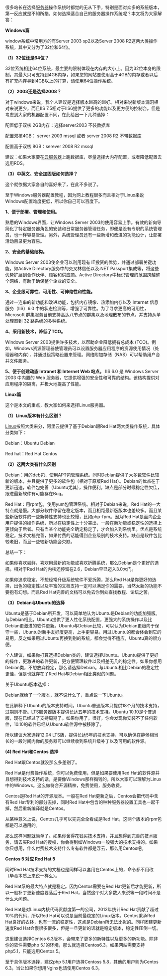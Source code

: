 很多站长在选择[服务器](http://www.enkj.com/idcnews/NewsList/type2/26 "服务器，也称伺服器。服务器是网络环境中的高性能计算机，它侦听网络上的其他计算机（客户机）提交的服务请求，并提供相应的服务，为此，服务器必须具有承担服务并且保障服务的能力。")操作系统时都觉的无从下手，特别是面对众多的系统版本，第一反应就是不知所措，如何选择适合自己的服务器操作系统呢？本文将为大家解答：

**Windows篇**

window系统中常用方的有Server 2003 sp2以及Server 2008 R2这两大类操作系统，其中又分为了32位和64位。

**（1）32位还是64位？**

32位系统相比64位系统，最主要的限制体现在内存的大小上。因为32位本身的限制，其最大只可支持到4GB内存，如果您的网站要使用高于4GB的内存或者以后有扩充内存寻到4GB以上的打算，请使用64位操作系统。

**（2）2003还是选择2008？**

对于windows来说，我个人建议是选择版本越高的越好。相对来说新版本漏洞相对来说更少，而且IIS 7.5相对于IIS6提供了更多的功能以及更方便的控制台。但是考虑到大家的机器配置不同，在此给出一下几种选择：

配置低于双核 2GB内存：选择server2003 不装数据库

配置双核4GB： server 2003 mssql 或者 server 2008 R2 不带数据库

配置高于双核 8GB：serever 2008 R2 mssql

建议：如果大家要在[云服务器](http://www.enkj.com/encloud/Index.aspx "云服务器是云计算服务的重要组成部分，是面向各类互联网用户提供综合业务能力的服务平台。平台整合了传统意义上的互联网应用三大核心要素：计算、存储、网络，面向用户提供公用化的互联网基础设施服务。")上跑数据库，尽量选择大内存配置，或者降低配置去选用RDS。

**（3）中英文、安全加固版如何选择？**

这个就依据大家各自的喜好来了，在此不多说了。

至于Windows服务器配置教程，因为网上教程很多而且相对于Linux来说Windows配置难度更低，所以你自己可以百度下。

**1、便于部署、管理和使用。**

熟悉的Windows界面，让Windows Server 2003的使用容易上手。有效的新向导简化了特定服务器角色的安装和日常服务器管理任务，即便是没有专职的系统管理员，也一样容易管理。另外，系统管理员还有一些新增和改进的功能设计，让部署活动目录更为容易。

**2、安全的基础结构。**

Windows Server 2003使企业可以利用现有 IT投资的优势，并通过部署关键功能，如Active Directory服务中的交叉林信任以及.NET Passport集成等，将这些优势扩展到合作伙伴、顾客和供应商。Active Directory中标识管理的范围跨越整个网络，有助于确保整个企业的安全。

**3、企业级可靠性、可用性、可伸缩性和性能。**

通过一连串的新功能和改进功能，包括内存镜像、热添加内存以及 Internet 信息服务（IIS）6.0 中的状态检测等，增强了可靠性。为了寻求更高的可用性，Microsoft 群集服务目前支持高达八节点的群集以及地理散布的节点，并支持从单处理器到 32 路系统的多种系统。

**4、采用新技术，降低了TCO。**

Windows Server 2003提供许多技术，以帮助企业降低拥有总成本 (TCO)。例如，Windows资源管理器使管理员可以设置服务器应用程序的资源使用情况（处理器和内存），并通过组策略设置来管理。网络附加存储（NAS）可以帮助用户合并文件服务。

**5、便于创建动态 Intranet 和 Internet Web 站点。** IIS 6.0 是 Windows
Server 2003 中内置的 Web
服务器，它提供增强的安全性和可靠的结构。该结构提供对应用程序的隔离，并极大地提高了性能。


**Linux篇**

这个是本文的重点，教大家如何来选择Linux服务器。

**（1）Linux版本有什么区别？**

[Linux](http://www.enkj.com/idcnews/Article/20140610/5360)按照大类来分，阿里云提供了基于Debian跟Red Hat两大类操作系统，具体分类如下：

Debian：Ubuntu Debian

Red hat：Red Hat Centos

**（2）这两大类有什么区别**

Debian：用的deb包，使用APT包管理系统。同时Debian提供了大多数软件比较新的版本，并且提供了更多的软件包（相对于原版Red Hat）。Debian的优点在于更新迅速，软件包完善（Ubuntu尤其），操作便利。缺点是部分时候稳定性欠佳，跟进最新软件有可能存在Bug。

Red Hat：用rpm包，使用yum包管理系统。相对于Debian来说，Red Hat的一大特点就是慢。大部分软件停留在稳定版本，而且相距最新版版本也差较多。而且某些新版软件的一些新特性支持也比较慢，比如php-fpm。因为Red Hat是面向企业用户提供的操作系统，所以在稳定性上十分突出，一般在新功能或稳定性的选择上更倾向于后者。只有当某个功能完全确定稳定了，才会加入到系统里。优点是系统稳定，技术文档完善，如果付费的话能得到企业级别的技术支持。缺点是软件包比较老旧，而且一些较新功能会欠缺。

总结一下：

如果你喜欢尝鲜，喜欢用最新的功能或喜欢折腾系统，那么Debian是个更好的选择。相对于Red Hat的内核还停留在2.6，Debian早已迈入3.0大门。

如果你追求稳定，不想经常升级系统软件不爱折腾，那么Red Hat是你更好的选择，出色的稳定性以及丰富的文档支持一定可以满足你的需要，当然太新的功能不要抱有幻想。而且Red Hat完善的文档可以免去你到处查找教程、论坛之苦。

**（3）Debian与Ubuntu的选择**

Ubuntu是基于Debian所开发，可以简单地认为Ubuntu是Debian的功能加强版。与Debian相比，Ubuntu提供了更人性化系统配置，更强大的系统操作以及比Debian更激进的软件更新。Ubuntu与Debian比较，可以认为Debian更趋向于保守一些，Ubuntu对新手友好度更高，上手更容易。用过Ubuntu的都会体会到它的易用，反之如果用过Ubuntu再换到别的系统，都会觉得不适应，Ubuntu真的很方便。

个人建议，如果你打算选择Debian类的，建议选择Ubuntu。Ubuntu提供了更好的操作，更激进的软件更新，更方便管理软件以及相差无几的稳定性。如果你想用Debian类，不想放弃稳定，那么请选择Debian。与Ubuntu相比Debian的稳定性更佳，但是也就存在了Red Hat与Debian相比类似的问题。

关于Ubuntu版本选择：

Debian就给了一个版本，就不说什么了，重点说一下Ubuntu。

在此解释下Ubuntu的版本支持时间。Ubuntu普通版本只提供18个月的技术支持，过期则不管。LTS服务器版本提供长达五年的技术支持。Ubuntu 10.10是个普通版，现在已经过了支持周期了。如果你用了，很好，你会发现你安装不了任何软件，10.10的软件已经从Ubuntu软件源中被移除了。

所以建议大家选择12.04 LTS版，提供长达5年的技术支持，可以确保在静候相当长的一段时间内你的服务器可以继续收到系统升级补丁以及可用的软件源。

**(4) Red Hat和Centos 选择**

Red Hat跟Centos就没那么多差别了。

Red Hat是付费操作系统，你可以免费使用，但是如果要使用Red Hat的软件源并且想得到技术支持的话，是要像Windows那样掏钱的，所以大家可以理解为Linux中的Windows。这么做符合开源精神，免费使用，服务收费。

Centos是Red Hat的开源版本。一般在Red Hat更新之后，Centos会把代码中含有Red Hat专利的部分去掉，同时Red Hat中包含的种种服务器设置工具也一起干掉，然后重新编译就是Centos。

从某种意义上说，Centos几乎可以完完全全看成是Red Hat，这两个版本的rpm包都是可以通用的。

那么这样问题就简单了。如果你舍得花钱买技术支持，并且想得到完善的技术服务，请去买Red Hat的授权，你会得到如Windows一般强大的技术支持的。如果你只想用，什么付费技术支持什么专有软件都是浮云，那么用Centos吧。

**Centos 5 对应 Red Hat 5**

同时Red Hat技术支持的文档也是同样可以套用在Centos上的，命令都不用改（毕竟本质上来说一样么）。

Red Hat系的最大特点就是稳定。因为Centos需要在Red Hat更新后才能更新，所以一般补丁更新速度要落后于Red Hat，当然这个对大多数人来说等一段时间不是什么大问题。

Red Hat是对Linux内核代码贡献度第一的公司，2012年统计Red Hat贡献了超过10%的代码，所以Red Hat可以说是当前最稳定的Linux版本。Centos秉承Red Hat良好的衣钵，也有一流的稳定性，这点是Debian所无法比拟的。同样团建更新速度Red Hat会慢很多很多，但是一旦更新的话就是稳定版本，稳定性压倒一切。

这里建议选择Centos 6.3版本，会带来了更多的新特性以及更多的新功能。除非你的软件需要php 5.1的环境，那么就选择Centos6.3。如果网站需要支持php5.1，只能选用Centos 5。

至于具体版本选择，建议php 5.1用户选择Centoss 5.8，其他的用户则为Centos 6.3。当让如果你想用Nginx也请使用Centos 6.3。
